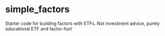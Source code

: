# simple_factors
Starter code for building factors with ETFs.
Not investment advice, purely educational ETF and factor-fun!

